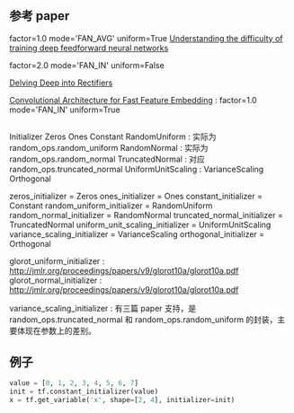 

## 参考 paper

factor=1.0 mode='FAN_AVG' uniform=True
[Understanding the difficulty of training deep feedforward neural networks](http://www.jmlr.org/proceedings/papers/v9/glorot10a/glorot10a.pdf)

factor=2.0 mode='FAN_IN' uniform=False

[Delving Deep into Rectifiers]( http://arxiv.org/pdf/1502.01852v1.pdf)

[Convolutional Architecture for Fast Feature Embedding](http://arxiv.org/abs/1408.5093) : factor=1.0 mode='FAN_IN' uniform=True

##


Initializer
    Zeros
    Ones
    Constant
    RandomUniform :  实际为 random_ops.random_uniform
    RandomNormal : 实际为 random_ops.random_normal
    TruncatedNormal :   对应 random_ops.truncated_normal
    UniformUnitScaling :
    VarianceScaling
    Orthogonal



zeros_initializer = Zeros
ones_initializer = Ones
constant_initializer = Constant
random_uniform_initializer = RandomUniform
random_normal_initializer = RandomNormal
truncated_normal_initializer = TruncatedNormal
uniform_unit_scaling_initializer = UniformUnitScaling
variance_scaling_initializer = VarianceScaling
orthogonal_initializer = Orthogonal


glorot_uniform_initializer : http://jmlr.org/proceedings/papers/v9/glorot10a/glorot10a.pdf
glorot_normal_initializer : http://jmlr.org/proceedings/papers/v9/glorot10a/glorot10a.pdf


variance_scaling_initializer : 有三篇 paper 支持，是 random_ops.truncated_normal
和 random_ops.random_uniform 的封装，主要体现在参数上的差别。

## 例子

```python
value = [0, 1, 2, 3, 4, 5, 6, 7]
init = tf.constant_initializer(value)
x = tf.get_variable('x', shape=[2, 4], initializer=init)
```

